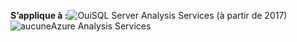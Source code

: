 **S’applique à :**![Oui](media/yes.png)SQL Server Analysis Services (à partir de 2017)![aucune](media/no.png)Azure Analysis Services
